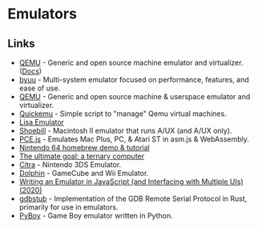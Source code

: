 # Emulators

## Links

- [QEMU](https://www.qemu.org/) - Generic and open source machine emulator and virtualizer. ([Docs](https://qemu.weilnetz.de/doc/qemu-doc.html))
- [byuu](https://github.com/byuu/byuu) - Multi-system emulator focused on performance, features, and ease of use.
- [QEMU](https://github.com/qemu/qemu) - Generic and open source machine & userspace emulator and virtualizer.
- [Quickemu](https://github.com/wimpysworld/quickemu) - Simple script to "manage" Qemu virtual machines.
- [Lisa Emulator](https://github.com/rayarachelian/lisaem)
- [Shoebill](https://github.com/pruten/shoebill) - Macintosh II emulator that runs A/UX (and A/UX only).
- [PCE.js](https://github.com/jsdf/pce) - Emulates Mac Plus, PC, & Atari ST in asm.js & WebAssembly.
- [Nintendo 64 homebrew demo & tutorial](https://github.com/jsdf/n64-sdk-demo)
- [The ultimate goal: a ternary computer](https://github.com/ssloy/triador)
- [Citra](https://github.com/citra-emu/citra) - Nintendo 3DS Emulator.
- [Dolphin](https://github.com/dolphin-emu/dolphin) - GameCube and Wii Emulator.
- [Writing an Emulator in JavaScript (and Interfacing with Multiple UIs) (2020)](https://www.taniarascia.com/writing-an-emulator-in-javascript-chip8/)
- [gdbstub](https://github.com/daniel5151/gdbstub) - Implementation of the GDB Remote Serial Protocol in Rust, primarily for use in emulators.
- [PyBoy](https://github.com/Baekalfen/PyBoy) - Game Boy emulator written in Python.
